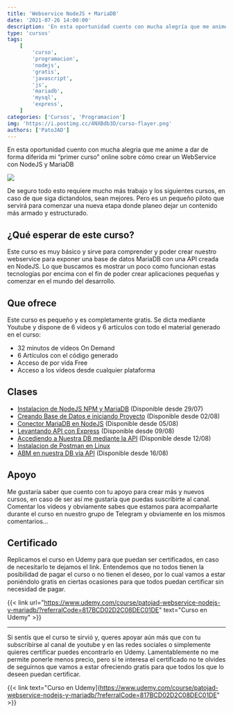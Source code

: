 ```yaml
---
title: 'Webservice NodeJS + MariaDB'
date: '2021-07-26 14:00:00'
description: 'En esta oportunidad cuento con mucha alegría que me anime a dar de forma diferida mi “primer curso” online sobre cómo crear un WebService con NodeJS y MariaDB'
type: 'cursos'
tags:
    [
        'curso',
        'programacion',
        'nodejs',
        'gratis',
        'javascript',
        'js',
        'mariadb',
        'mysql',
        'express',
    ]
categories: ['Cursos', 'Programacion']
img: 'https://i.postimg.cc/4NXBdb3D/curso-flayer.png'
authors: ['PatoJAD']
---
```


En esta oportunidad cuento con mucha alegría que me anime a dar de forma diferida mi “primer curso” online sobre cómo crear un WebService con NodeJS y MariaDB

![](https://i.postimg.cc/4NXBdb3D/curso-flayer.png)

De seguro todo esto requiere mucho más trabajo y los siguientes cursos, en caso de que siga dictandolos, sean mejores. Pero es un pequeño piloto que servirá para comenzar una nueva etapa donde planeo dejar un contenido más armado y estructurado.

## ¿Qué esperar de este curso?

Este curso es muy básico y sirve para comprender y poder crear nuestro webservice para exponer una base de datos MariaDB con una API creada en NodeJS. Lo que buscamos es mostrar un poco como funcionan estas tecnologías por encima con el fin de poder crear aplicaciones pequeñas y comenzar en el mundo del desarrollo.

## Que ofrece

Este curso es pequeño y es completamente gratis. Se dicta mediante Youtube y dispone de 6 videos y 6 artículos con todo el material generado en el curso:

-   32 minutos de vídeos On Demand
-   6 Artículos con el código generado
-   Acceso de por vida Free
-   Acceso a los vídeos desde cualquier plataforma

## Clases

-   [Instalacion de NodeJS NPM y MariaDB](/post/2021/07/webservice-nodejs-y-mariadb-1-instalacion-de-nodejs-npm-y-mariadb/) (Disponible desde 29/07)
-   [Creando Base de Datos e iniciando Proyecto](/post/2021/08/webservice-nodejs-y-mariadb-2-creando-base-de-datos-e-iniciando-proyecto/) (Disponible desde 02/08)
-   [Conector MariaDB en NodeJS](/post/2021/08/webservice-nodejs-y-mariadb-3-conector-mariadb-en-nodejs/) (Disponible desde 05/08)
-   [Levantando API con Express](/post/2021/08/webservice-nodejs-y-mariadb-4-levantando-api-con-express/) (Disponible desde 09/08)
-   [Accediendo a Nuestra DB mediante la API](/post/2021/08/webservice-nodejs-y-mariadb-5-accediendo-a-nuestra-db-mediante-la-api/) (Disponible desde 12/08)
-   [Instalacion de Postman en Linux](/aplicaciones/2021/08/instalacion-de-postam-en-linux/)
-   [ABM en nuestra DB vía API](/post/2021/08/webservice-nodejs-y-mariadb-6-abm-en-nuestra-db-vía-api/) (Disponible desde 16/08)

## Apoyo

Me gustaría saber que cuento con tu apoyo para crear más y nuevos cursos, en caso de ser así me gustaría que puedas suscribirte al canal. Comentar los videos y obviamente sabes que estamos para acompañarte durante el curso en nuestro grupo de Telegram y obviamente en los mismos comentarios...

## Certificado

Replicamos el curso en Udemy para que puedan ser certificados, en caso de necesitarlo te dejamos el link. Entendemos que no todos tienen la posibilidad de pagar el curso o no tienen el deseo, por lo cual vamos a estar poniéndolo gratis en ciertas ocasiones para que todos puedan certificar sin necesidad de pagar.

{{< link url="https://www.udemy.com/course/patojad-webservice-nodejs-y-mariadb/?referralCode=817BCD02D2C08DEC01DE" text="Curso en Udemy" >}}

---

Si sentís que el curso te sirvió y, queres apoyar aún más que con tu subscribirse al canal de youtube y en las redes sociales o simplemente quieres certificar puedes encontrarlo en Udemy. Lamentablemente no me permite ponerle menos precio, pero si te interesa el certificado no te olvides de seguirnos que vamos a estar ofreciendo gratis para que todos los que lo deseen puedan certificar.

{{< link text="Curso en Udemy](https://www.udemy.com/course/patojad-webservice-nodejs-y-mariadb/?referralCode=817BCD02D2C08DEC01DE" >}}
